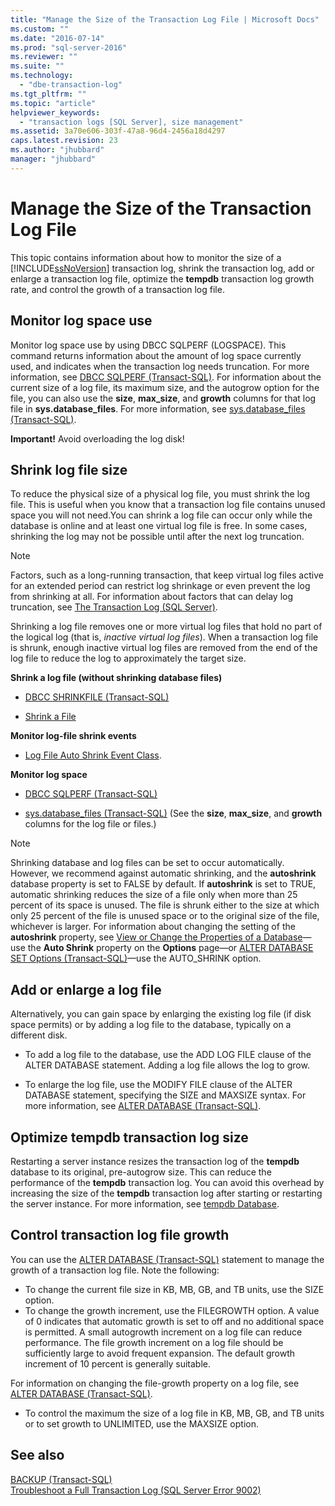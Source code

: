 ```yaml
---
title: "Manage the Size of the Transaction Log File | Microsoft Docs"
ms.custom: ""
ms.date: "2016-07-14"
ms.prod: "sql-server-2016"
ms.reviewer: ""
ms.suite: ""
ms.technology: 
  - "dbe-transaction-log"
ms.tgt_pltfrm: ""
ms.topic: "article"
helpviewer_keywords: 
  - "transaction logs [SQL Server], size management"
ms.assetid: 3a70e606-303f-47a8-96d4-2456a18d4297
caps.latest.revision: 23
ms.author: "jhubbard"
manager: "jhubbard"
---
```

# Manage the Size of the Transaction Log File
This topic contains information about how to monitor the size of a [!INCLUDE[ssNoVersion](../../advanced-analytics/r-services/includes/ssnoversion-md.md)] transaction log, shrink the transaction log, add or enlarge a transaction log file, optimize the **tempdb** transaction log growth rate, and control the growth of a transaction log file.  

  ##  <a name="MonitorSpaceUse"></a> Monitor log space use  
Monitor log space use by using DBCC SQLPERF (LOGSPACE). This command returns information about the amount of log space currently used, and indicates when the transaction log needs truncation. For more information, see [DBCC SQLPERF &#40;Transact-SQL&#41;](../../t-sql/database-console-commands/dbcc-sqlperf-transact-sql.md). For information about the current size of a log file, its maximum size, and the autogrow option for the file, you can also use the **size**, **max_size**, and **growth** columns for that log file in **sys.database_files**. For more information, see [sys.database_files &#40;Transact-SQL&#41;](../../relational-databases/reference/system-catalog-views/sys.database-files-transact-sql.md).  
  
**Important!** Avoid overloading the log disk!  

  
##  <a name="ShrinkSize"></a> Shrink log file size  
 To reduce the physical size of a physical log file, you must shrink the log file. This is useful when you know that a transaction log file contains unused space you will not need.You can shrink a log file can occur only while the database is online and at least one virtual log file is free. In some cases, shrinking the log may not be possible until after the next log truncation.  
  
> [!NOTE]
>  Factors, such as a long-running transaction, that keep virtual log files active for an extended period can restrict log shrinkage or even prevent the log from shrinking at all. For information about factors that can delay log truncation, see [The Transaction Log &#40;SQL Server&#41;](../../relational-databases/logs/the-transaction-log-sql-server.md).  
  
 Shrinking a log file removes one or more virtual log files that hold no part of the logical log (that is, *inactive virtual log files*). When a transaction log file is shrunk, enough inactive virtual log files are removed from the end of the log file to reduce the log to approximately the target size.  
  
 **Shrink a log file (without shrinking database files)**  
  
-   [DBCC SHRINKFILE &#40;Transact-SQL&#41;](../../t-sql/database-console-commands/dbcc-shrinkfile-transact-sql.md)  
  
-   [Shrink a File](../../relational-databases/databases/shrink-a-file.md)  
  
 **Monitor log-file shrink events**  
  
-   [Log File Auto Shrink Event Class](../../relational-databases/event-classes/log-file-auto-shrink-event-class.md).  
  
 **Monitor log space**  
  
-   [DBCC SQLPERF &#40;Transact-SQL&#41;](../../t-sql/database-console-commands/dbcc-sqlperf-transact-sql.md)  
  
-   [sys.database_files &#40;Transact-SQL&#41;](../../relational-databases/reference/system-catalog-views/sys.database-files-transact-sql.md) (See the **size**, **max_size**, and **growth** columns for the log file or files.)  
  
> [!NOTE]
>  Shrinking database and log files can be set to occur automatically. However, we recommend against automatic shrinking, and the **autoshrink** database property is set to FALSE by default. If **autoshrink** is set to TRUE, automatic shrinking reduces the size of a file only when more than 25 percent of its space is unused. The file is shrunk either to the size at which only 25 percent of the file is unused space or to the original size of the file, whichever is larger. For information about changing the setting of the **autoshrink** property, see [View or Change the Properties of a Database](../../relational-databases/databases/view-or-change-the-properties-of-a-database.md)—use the **Auto Shrink** property on the **Options** page—or [ALTER DATABASE SET Options &#40;Transact-SQL&#41;](../../t-sql/statements/alter-database-transact-sql-set-options.md)—use the AUTO_SHRINK option.  
  

##  <a name="AddOrEnlarge"></a> Add or enlarge a log file  
 Alternatively, you can gain space by enlarging the existing log file (if disk space permits) or by adding a log file to the database, typically on a different disk.  
  
-   To add a log file to the database, use the ADD LOG FILE clause of the ALTER DATABASE statement. Adding a log file allows the log to grow.  
  
-   To enlarge the log file, use the MODIFY FILE clause of the ALTER DATABASE statement, specifying the SIZE and MAXSIZE syntax. For more information, see [ALTER DATABASE &#40;Transact-SQL&#41;](../../t-sql/statements/alter-database-transact-sql.md).  
    
  
##  <a name="tempdbOptimize"></a> Optimize tempdb transaction log size  
 Restarting a server instance resizes the transaction log of the **tempdb** database to its original, pre-autogrow size. This can reduce the performance of the **tempdb** transaction log. You can avoid this overhead by increasing the size of the **tempdb** transaction log after starting or restarting the server instance. For more information, see [tempdb Database](../../relational-databases/databases/tempdb-database.md).  
  
  
##  <a name="ControlGrowth"></a> Control transaction log file growth  
 You can use the [ALTER DATABASE &#40;Transact-SQL&#41;](../../t-sql/statements/alter-database-transact-sql.md) statement to manage the growth of a transaction log file. Note the following:  
  
-   To change the current file size in KB, MB, GB, and TB units, use the SIZE option.  
  -   To change the growth increment, use the FILEGROWTH option. A value of 0 indicates that automatic growth is set to off and no additional space is permitted. A small autogrowth increment on a log file can reduce performance. The file growth increment on a log file should be sufficiently large to avoid frequent expansion. The default growth increment of 10 percent is generally suitable.  

For information on changing the file-growth property on a log file, see [ALTER DATABASE (Transact-SQL)](https://msdn.microsoft.com/library/ms174269.aspx).  
  
-   To control the maximum the size of a log file in KB, MB, GB, and TB units or to set growth to UNLIMITED, use the MAXSIZE option.  
  
  
## See also  
 [BACKUP &#40;Transact-SQL&#41;](../../t-sql/statements/backup-transact-sql.md)   
 [Troubleshoot a Full Transaction Log &#40;SQL Server Error 9002&#41;](../../relational-databases/logs/troubleshoot-a-full-transaction-log-sql-server-error-9002.md)  
  
  